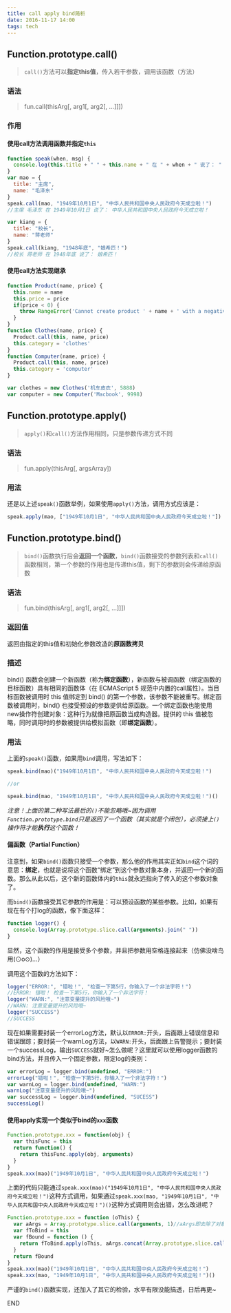```yaml
---
title: call apply bind简析
date: 2016-11-17 14:00
tags: tech
---
```


## Function.prototype.call()

> `call()`方法可以**指定this值**，传入若干参数，调用该函数（方法）

### 语法

> fun.call(thisArg[, arg1[, arg2[, ...]]])

### 作用

#### 使用call方法调用函数并指定`this`

```javascript
function speak(when, msg) {
  console.log(this.title + " " + this.name + " 在 " + when + " 说了： " + msg)
}
var mao = {
  title: "主席",
  name: "毛泽东"
}
speak.call(mao, "1949年10月1日", "中华人民共和国中央人民政府今天成立啦！")
//主席 毛泽东 在 1949年10月1日 说了： 中华人民共和国中央人民政府今天成立啦！

var kiang = {
  title: "校长",
  name: "蒋老师"
}
speak.call(kiang, "1948年底", "娘希匹！")
//校长 蒋老师 在 1948年底 说了： 娘希匹！
```

#### 使用call方法实现继承

```javascript
function Product(name, price) {
  this.name = name
  this.price = price
  if(price < 0) {
    throw RangeError('Cannot create product ' + name + ' with a negative price')
  }
}
function Clothes(name, price) {
  Product.call(this, name, price)
  this.category = 'clothes'
}
function Computer(name, price) {
  Product.call(this, name, price)
  this.category = 'computer'
}

var clothes = new Clothes('机车皮衣', 5888)
var computer = new Computer('Macbook', 9998)
```

## Function.prototype.apply()

> `apply()`和`call()`方法作用相同，只是参数传递方式不同

### 语法

> fun.apply(thisArg[, argsArray])

### 用法

还是以上述`speak()`函数举例，如果使用`apply()`方法，调用方式应该是：

```javascript
speak.apply(mao, ["1949年10月1日", "中华人民共和国中央人民政府今天成立啦！"])
```

## Function.prototype.bind()

> `bind()`函数执行后会**返回一个函数**，`bind()`函数接受的参数列表和`call()`函数相同，第一个参数的作用也是传递this值，剩下的参数则会传递给原函数

### 语法

> fun.bind(thisArg[, arg1[, arg2[, ...]]])

### 返回值

返回由指定的this值和初始化参数改造的**原函数拷贝**

### 描述

bind() 函数会创建一个新函数（称为**绑定函数**），新函数与被调函数（绑定函数的目标函数）具有相同的函数体（在 ECMAScript 5 规范中内置的call属性）。当目标函数被调用时 this 值绑定到 bind() 的第一个参数，该参数不能被重写。绑定函数被调用时，bind() 也接受预设的参数提供给原函数。一个绑定函数也能使用new操作符创建对象：这种行为就像把原函数当成构造器。提供的 this 值被忽略，同时调用时的参数被提供给模拟函数（即**绑定函数**）。

### 用法

上面的`speak()`函数，如果用`bind`调用，写法如下：

```javascript
speak.bind(mao)("1949年10月1日", "中华人民共和国中央人民政府今天成立啦！")

//or

speak.bind(mao, "1949年10月1日", "中华人民共和国中央人民政府今天成立啦！")()
```
*注意！上面的第二种写法最后的`()`不能忽略哦~因为调用`Function.prototype.bind`只是返回了一个函数（其实就是个闭包），必须接上`()`操作符才能**执行**这个函数！*


#### 偏函数（Partial Function）

注意到，如果`bind()`函数只接受一个参数，那么他的作用其实正如`bind`这个词的意思：**绑定**，也就是说将这个函数“绑定”到这个参数对象本身，并返回一个新的函数。那么从此以后，这个新的函数体内的`this`就永远指向了传入的这个参数对象了。

而`bind()`函数接受其它参数的作用是：可以预设函数的某些参数。比如，如果有现在有个打log的函数，像下面这样：

```javascript
function logger() {
  console.log(Array.prototype.slice.call(arguments).join(" "))
}
```

显然，这个函数的作用是接受多个参数，并且把参数用空格连接起来（仿佛没啥鸟用(⊙o⊙)…）

调用这个函数的方法如下：

```javascript
logger("ERROR:", "错啦！", "检查一下第5行，你输入了一个非法字符！")
//ERROR: 错啦！ 检查一下第5行，你输入了一个非法字符！
logger("WARN:", "注意变量提升的风险哦~")
//WARN: 注意变量提升的风险哦~
logger("SUCCESS")
//SUCCESS
```

现在如果需要封装一个errorLog方法，默认以`ERROR:`开头，后面跟上错误信息和错误跟踪；要封装一个warnLog方法，以`WARN:`开头，后面跟上告警提示；要封装一个successLog，输出`SUCCESS`就好~怎么做呢？这里就可以使用logger函数的bind方法，并且传入一个固定参数，限定log的类别：

```javascript
var errorLog = logger.bind(undefined, "ERROR:")
errorLog("错啦！", "检查一下第5行，你输入了一个非法字符！")
var warnLog = logger.bind(undefined, "WARN:")
warnLog("注意变量提升的风险哦~")
var successLog = logger.bind(undefined, "SUCESS")
successLog()
```

#### 使用apply实现一个类似于bind的`xxx`函数

```javascript
Function.prototype.xxx = function(obj) {
  var thisFunc = this
  return function() {
    return thisFunc.apply(obj, arguments)
  }
}
speak.xxx(mao)("1949年10月1日", "中华人民共和国中央人民政府今天成立啦！")
```

上面的代码只能通过`speak.xxx(mao)("1949年10月1日", "中华人民共和国中央人民政府今天成立啦！")`这种方式调用，如果通过`speak.xxx(mao, "1949年10月1日", "中华人民共和国中央人民政府今天成立啦！")()`这种方式调用则会出错，怎么改进呢？

```javascript
Function.prototype.xxx = function (oThis) {
  var aArgs = Array.prototype.slice.call(arguments, 1)//aArgs即去除了对象的参数数组
  var fToBind = this
  var fBound = function () {
    return fToBind.apply(oThis, aArgs.concat(Array.prototype.slice.call(arguments)))
  }
  return fBound
}
speak.xxx(mao)("1949年10月1日", "中华人民共和国中央人民政府今天成立啦！")
speak.xxx(mao, "1949年10月1日", "中华人民共和国中央人民政府今天成立啦！")()
```

严谨的`bind()`函数实现，还加入了其它的检验，水平有限没能搞透，日后再更~

END